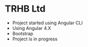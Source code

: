# TRHB Ltd

- Project started using Angular CLI 
- Using Angular 4.X
- Bootstrap
- Project is in progress

